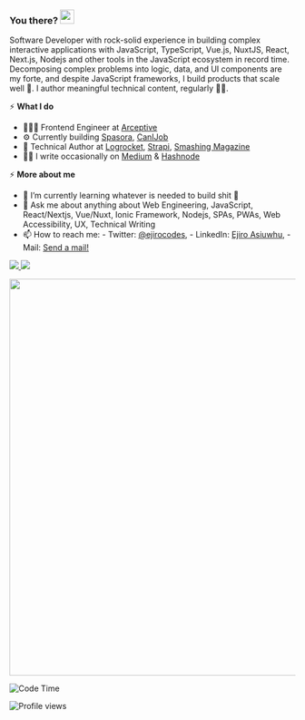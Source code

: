 ### You there? <img src="https://raw.githubusercontent.com/MartinHeinz/MartinHeinz/master/wave.gif" width="25px">
Software Developer with rock-solid experience in building complex interactive applications with JavaScript, TypeScript, Vue.js, NuxtJS, React, Next.js, Nodejs and other tools in the JavaScript ecosystem in record time. Decomposing complex problems into logic, data, and UI components are my forte, and despite JavaScript frameworks, I build products that scale well 🚀. I author meaningful technical content, regularly ✍🏽.

⚡️ **What I do**
- 👨🏽‍💻 Frontend Engineer at [Arceptive](https://arceptive.com/)
- ⚙️ Currently building [Spasora](https://spasora.com/), [CanIJob](http://www.canijob.com/)
- 📝 Technical Author at [Logrocket](https://blog.logrocket.com/author/ejiroasiuwhu/), [Strapi](https://strapi.io/blog/how-to-build-an-invoice-generator-app-with-next-js-strapi-and-tailwind-css), [Smashing Magazine](https://www.smashingmagazine.com/author/ejiro-asiuwhu/)  
- ✍🏾 I write occasionally on [Medium](https://medium.com/@ejirocodes) & [Hashnode](https://ejiro.hashnode.dev/) 

⚡️ **More about me**
- 🌱 I’m currently learning whatever is needed to build shit 💪
- 💬 Ask me about anything about Web Engineering, JavaScript, React/Nextjs, Vue/Nuxt, Ionic Framework, Nodejs, SPAs, PWAs, Web Accessibility, UX, Technical Writing 
- 📫 How to reach me: - Twitter: [@ejirocodes](https://twitter.com/ejirocodes), - LinkedIn: [Ejiro Asiuwhu](https://www.linkedin.com/in/ejiro-asiuwhu), - Mail: [Send a mail!](mailto:ejiroasiuwhu10@gmail.com)

<!-- - ⚡ Fun fact: I love cycling 🚴🏾‍♂️ -->


<!-- <p>
  <img src="https://github-readme-stats.vercel.app/api?username=ejirocodes&show_icons=true&theme=vue&line_height=52&count_private=true" />
  <img width="37.2%" src="https://github-readme-stats.vercel.app/api/top-langs/?username=ejirocodes&count_private=true&theme=vue&line_height=55">
</p> -->

<div>
  <a href="/" align="left">
    <img src="https://github-readme-stats.vercel.app/api/top-langs/?username=ejirocodes&text_color=586069&layout=compact&hide_border=true&bg_color=fff&title_color=0366d6&count_private=true&include_all_commits=true" />
  </a>

  <a href="/" align="right">
    <img src="https://github-readme-stats.vercel.app/api?username=ejirocodes&count_private=true&show_icons=true&icon_color=222&title_color=0366d6&text_color=586069&bg_color=fff&hide=issues&hide_border=true&include_all_commits=true" />
  </a>
</div>

<img
  src="https://cr-ss-service.azurewebsites.net/api/ScreenShot?widget=summary&username=ejirocodes&badges=2&show-avatar=false&style=--header-bg-color:%23000;--border-radius:10px" width="700"
/>

![Code Time](https://img.shields.io/endpoint?style=flat&url=https://codetime-api.datreks.com/badge/1871?logoColor=white%26project=%26recentMS=0%26showProject=false)

![Profile views](https://gpvc.arturio.dev/ejirocodes)
